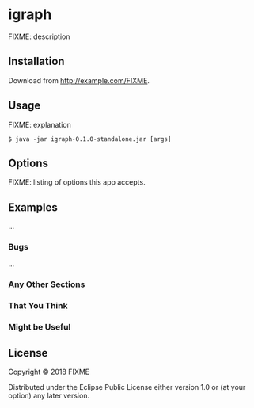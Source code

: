 # igraph

FIXME: description

## Installation

Download from http://example.com/FIXME.

## Usage

FIXME: explanation

    $ java -jar igraph-0.1.0-standalone.jar [args]

## Options

FIXME: listing of options this app accepts.

## Examples

...

### Bugs

...

### Any Other Sections
### That You Think
### Might be Useful

## License

Copyright © 2018 FIXME

Distributed under the Eclipse Public License either version 1.0 or (at
your option) any later version.
